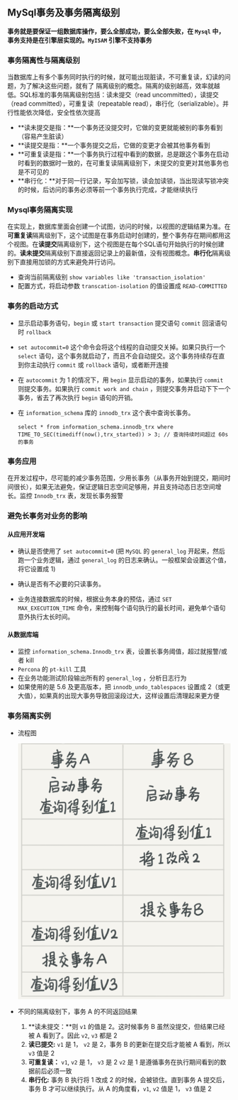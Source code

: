 ## MySql事务及事务隔离级别

**事务就是要保证一组数据库操作，要么全部成功，要么全部失败，在 `Mysql` 中，事务支持是在引擎层实现的。`MyISAM` 引擎不支持事务**

### 事务隔离性与隔离级别

当数据库上有多个事务同时执行的时候，就可能出现脏读，不可重复读，幻读的问题，为了解决这些问题，就有了 隔离级别的概念。隔离的级别越高，效率就越低。SQL标准的事务隔离级别包括：读未提交（read uncommitted），读提交（read committed），可重复读（repeatable read），串行化（serializable）。并行性能依次降低，安全性依次提高

* **读未提交是指：**一个事务还没提交时，它做的变更就能被别的事务看到（容易产生脏读）
* **读提交是指：**一个事务提交之后，它做的变更才会被其他事务看到
* **可重复读是指：**一个事务执行过程中看到的数据，总是跟这个事务在启动时看到的数据时一致的，在可重复读隔离级别下，未提交的变更对其他事务也是不可见的
* **串行化：**对于同一行记录，写会加写锁，读会加读锁，当出现读写锁冲突的时候，后访问的事务必须等前一个事务执行完成，才能继续执行

### Mysql事务隔离实现

在实现上，数据库里面会创建一个试图，访问的时候，以视图的逻辑结果为准。在**可重复读**隔离级别下，这个试图是在事务启动时创建的，整个事务存在期间都用这个视图。在**读提交**隔离级别下，这个视图是在每个SQL语句开始执行的时候创建的。**读未提交**隔离级别下直接返回记录上的最新值，没有视图概念。**串行化**隔离级别下直接用加锁的方式来避免并行访问。

* 查询当前隔离级别 `show variables like 'transaction_isolation'`
* 配置方式，将启动参数 `transcation-isolation` 的值设置成 `READ-COMMITTED` 

### 事务的启动方式

* 显示启动事务语句，`begin` 或 `start transaction` 提交语句 `commit` 回滚语句时 `rollback`

* `set autocommit=0` 这个命令会将这个线程的自动提交关掉。如果只执行一个 `select` 语句，这个事务就启动了，而且不会自动提交。这个事务持续存在直到你主动执行 `commit` 或 `rollback` 语句，或者断开连接

* 在 `autocommit` 为 1 的情况下，用 `begin` 显示启动的事务，如果执行 `commit` 则提交事务。如果执行 `commit work and chain` ，则提交事务并启动下下一个事务，省去了再次执行 `begin`  语句的开销。

* 在 `information_schema` 库的 `innodb_trx` 这个表中查询长事务。

  ```mysql
  select * from information_schema.innodb_trx where TIME_TO_SEC(timediff(now(),trx_started)) > 3; // 查询持续时间超过 60s 的事务
  ```

### 事务应用

在开发过程中，尽可能的减少事务范围，少用长事务（从事务开始到提交，期间时间很长），如果无法避免，保证逻辑日志空间足够用，并且支持动态日志空间增长。监控 `Innodb_trx` 表，发现长事务报警

### 避免长事务对业务的影响

#### 从应用开发端

* 确认是否使用了 `set autocommit=0` (把 `MySQL` 的 `general_log` 开起来，然后跑一个业务逻辑，通过 `general_log` 的日志来确认。一般框架会设置这个值，将它设置成 1)
* 确认是否有不必要的只读事务。

* 业务连接数据库的时候，根据业务本身的预估，通过 `SET MAX_EXECUTION_TIME` 命令，来控制每个语句执行的最长时间，避免单个语句意外执行太长时间。

#### 从数据库端

* 监控 `information_schema.Innodb_trx` 表，设置长事务阈值，超过就报警/或者 kill
* `Percona` 的 `pt-kill` 工具
* 在业务功能测试阶段输出所有的 `general_log` ，分析日志行为
* 如果使用的是 5.6 及更高版本，把 `innodb_undo_tablespaces` 设置成 2（或更大值），如果真的出现大事务导致回滚段过大，这样设置后清理起来更方便

### 事务隔离实例

* 流程图

  ![](./images/事务隔离实例图.png)

* 不同的隔离级别下，事务 A 的不同返回结果
  1. **读未提交：**则 `v1` 的值是 2。这时候事务 B 虽然没提交，但结果已经被 A 看到了。因此 `v2`, `v3` 都是 2
  2. **读已提交:**  `v1` 是 1， `v2` 是 2，事务 B 的更新在提交后才能被 A 看到，所以 `v3` 值是 2
  3. **可重复读：** `v1`, `v2` 是 1， `v3` 是 2 `v2` 是 1 是遵循事务在执行期间看到的数据前后必须一致
  4. **串行化:**  事务 B 执行将 1 改成 2 的时候，会被锁住。直到事务 A 提交后，事务 B 才可以继续执行。从 A 的角度看，`v1`, `v2` 值是 1， `v3` 值是 2